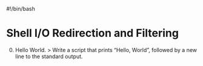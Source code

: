 #!/bin/bash
# Shell I/O Redirection and Filtering
0. Hello World. > Write a script that prints “Hello, World”, followed by a new line to the standard output.
